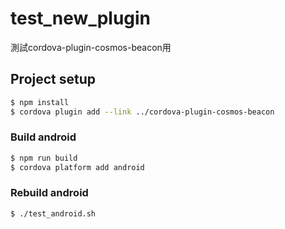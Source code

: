 # test_new_plugin
測試cordova-plugin-cosmos-beacon用

## Project setup
```bash
$ npm install
$ cordova plugin add --link ../cordova-plugin-cosmos-beacon
```

### Build android
```bash
$ npm run build
$ cordova platform add android
```

### Rebuild android
```bash
$ ./test_android.sh
```